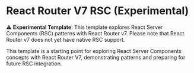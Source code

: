 # React Router V7 RSC (Experimental)

⚠️ **Experimental Template**: This template explores React Server Components (RSC) patterns with React Router v7. Please note that React Router v7 does not yet have native RSC support.

This template is a starting point for exploring React Server Components concepts with React Router V7, demonstrating patterns and preparing for future RSC integration.
